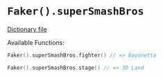 # `Faker().superSmashBros`

[Dictionary file](../src/main/resources/locales/en/super_smash_bros.yml)

Available Functions:  
```kotlin
Faker().superSmashBros.fighter() // => Bayonetta

Faker().superSmashBros.stage() // => 3D Land
```
